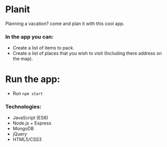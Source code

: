 # Planit
Planning a vacation? come and plan it with this cool app.

### In the app you can:
* Create a list of items to pack.
* Create a list of places that you wish to visit (Including there address on the map).

# Run the app:
* Run `npm start`


### Technologies:
* JavaScript (ES6)
* Node.js + Express
* MongoDB
* jQuery
* HTML5/CSS3

